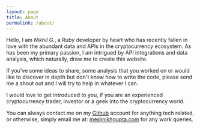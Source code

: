 ```yaml
---
layout: page
title: About
permalink: /about/
---
```


Hello, I am _Nikhil G._, a Ruby developer by heart who has recently
fallen in love with the abundant data and APIs in the cryptocurrency
ecosystem. As has been my primary passion, I am intrigued by API
integrations and data analysis, which naturally, draw me to create this
website.

If you've some ideas to share, some analysis that you worked on or would
like to discover in depth but don't know how to write the code, please
send me a shout out and I will try to help in whatever I can.

I would love to get introduced to you, if you are an experienced
cryptocurrency trader, investor or a geek into the cryptocurrency world.

You can always contact me on my [Github](http://github.com/nikhgupta)
account for anything tech related, or otherwise, simply email me at:
me@nikhgupta.com for any work queries.
